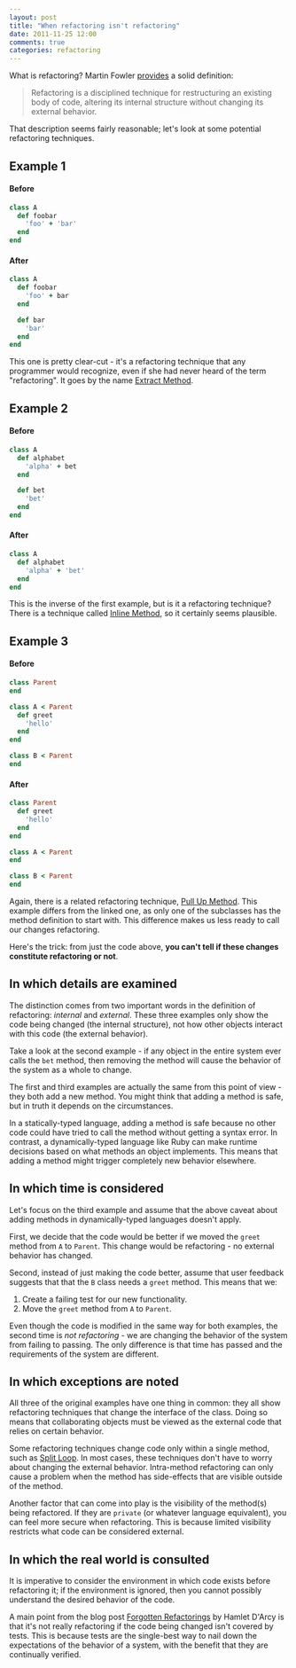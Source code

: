 ```yaml
---
layout: post
title: "When refactoring isn't refactoring"
date: 2011-11-25 12:00
comments: true
categories: refactoring
---
```


What is refactoring? Martin Fowler [provides][refactoring] a solid
definition:

> Refactoring is a disciplined technique for restructuring an
> existing body of code, altering its internal structure without
> changing its external behavior.

That description seems fairly reasonable; let's look at some potential
refactoring techniques.

<!-- more -->

## Example 1
#### Before
```ruby
class A
  def foobar
    'foo' + 'bar'
  end
end
```

#### After
```ruby
class A
  def foobar
    'foo' + bar
  end

  def bar
    'bar'
  end
end
```

This one is pretty clear-cut - it's a refactoring technique that any
programmer would recognize, even if she had never heard of the term
"refactoring". It goes by the name [Extract Method][extract-method].

## Example 2
#### Before
```ruby
class A
  def alphabet
    'alpha' + bet
  end

  def bet
    'bet'
  end
end
```

#### After
```ruby
class A
  def alphabet
    'alpha' + 'bet'
  end
end
```

This is the inverse of the first example, but is it a refactoring
technique?  There is a technique called
[Inline Method][inline-method], so it certainly seems plausible.

## Example 3
#### Before
```ruby
class Parent
end

class A < Parent
  def greet
    'hello'
  end
end

class B < Parent
end
```

#### After
```ruby
class Parent
  def greet
    'hello'
  end
end

class A < Parent
end

class B < Parent
end
```

Again, there is a related refactoring technique,
[Pull Up Method][pull-up-method]. This example differs from the linked
one, as only one of the subclasses has the method definition to start
with. This difference makes us less ready to call our changes
refactoring.

Here's the trick: from just the code above, **you can't tell if these
changes constitute refactoring or not**.

## In which details are examined

The distinction comes from two important words in the definition of
refactoring: *internal* and *external*. These three examples only show
the code being changed (the internal structure), not how other objects
interact with this code (the external behavior).

Take a look at the second example - if any object in the entire system
ever calls the `bet` method, then removing the method will cause the
behavior of the system as a whole to change.

The first and third examples are actually the same from this point of
view - they both add a new method. You might think that adding a
method is safe, but in truth it depends on the circumstances.

In a statically-typed language, adding a method is safe because no
other code could have tried to call the method without getting a
syntax error. In contrast, a dynamically-typed language like Ruby can
make runtime decisions based on what methods an object
implements. This means that adding a method might trigger completely
new behavior elsewhere.

## In which time is considered

Let's focus on the third example and assume that the above caveat
about adding methods in dynamically-typed languages doesn't apply.

First, we decide that the code would be better if we moved the `greet`
method from `A` to `Parent`. This change would be refactoring - no
external behavior has changed.

Second, instead of just making the code better, assume that user
feedback suggests that that the `B` class needs a `greet` method. This
means that we:

1. Create a failing test for our new functionality.
2. Move the `greet` method from `A` to `Parent`.

Even though the code is modified in the same way for both examples,
the second time is *not refactoring* - we are changing the behavior of
the system from failing to passing. The only difference is that time
has passed and the requirements of the system are different.

## In which exceptions are noted

All three of the original examples have one thing in common: they all
show refactoring techniques that change the interface of the
class. Doing so means that collaborating objects must be viewed as the
external code that relies on certain behavior.

Some refactoring techniques change code only within a single method,
such as [Split Loop][split-loop]. In most cases, these techniques
don't have to worry about changing the external behavior. Intra-method
refactoring can only cause a problem when the method has side-effects
that are visible outside of the method.

Another factor that can come into play is the visibility of the
method(s) being refactored. If they are `private` (or whatever
language equivalent), you can feel more secure when refactoring. This
is because limited visibility restricts what code can be considered
external.

## In which the real world is consulted

It is imperative to consider the environment in which code exists
before refactoring it; if the environment is ignored, then you cannot
possibly understand the desired behavior of the code.

A main point from the blog post
[Forgotten Refactorings][changing-shit] by Hamlet D'Arcy is that it's
not really refactoring if the code being changed isn't covered by
tests. This is because tests are the single-best way to nail down the
expectations of the behavior of a system, with the benefit that they
are continually verified.

[refactoring]: http://martinfowler.com/refactoring/
[extract-method]: http://martinfowler.com/refactoring/catalog/extractMethod.html
[inline-method]: http://martinfowler.com/refactoring/catalog/inlineMethod.html
[pull-up-method]: http://martinfowler.com/refactoring/catalog/pullUpMethod.html
[split-loop]: http://martinfowler.com/refactoring/catalog/splitLoop.html
[changing-shit]: http://hamletdarcy.blogspot.com/2009/06/forgotten-refactorings.html
